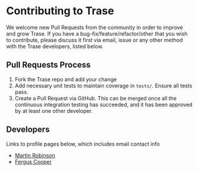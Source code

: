 # Contributing to Trase

We welcome new Pull Requests from the community in order to improve and grow
Trase. If you have a bug-fix/feature/refactor/other that you wish to contribute,
please discuss it first via email, issue or any other method with the Trase
developers, listed below.

## Pull Requests Process

1. Fork the Trase repo and add your change 
2. Add necessary unit tests to maintain coverage in `tests/`. Ensure all tests
   pass.
3. Create a Pull Request via GitHub. This can be merged once all the continuous
   integration testing has succeeded, and it has been approved by at least one
   other developer.
   
## Developers

Links to profile pages below, which includes email contact info

- [Martin Robinson](https://github.com/martinjrobins)
- [Fergus Cooper](https://github.com/fcooper8472)
